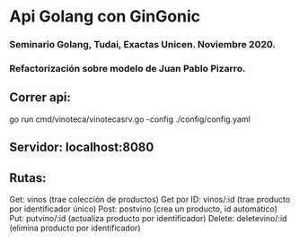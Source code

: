 # Api Golang con GinGonic
### Seminario Golang, Tudai, Exactas Unicen. Noviembre 2020.
### Refactorización sobre modelo de Juan Pablo Pizarro.
## Correr api: 
go run cmd/vinoteca/vinotecasrv.go -config ./config/config.yaml
## Servidor: localhost:8080
## Rutas:
Get: vinos (trae colección de productos)
Get por ID: vinos/:id (trae producto por identificador único)
Post: postvino (crea un producto, id automático)
Put: putvino/:id (actualiza producto por identificador)
Delete: deletevino/:id (elimina producto por identificador)
